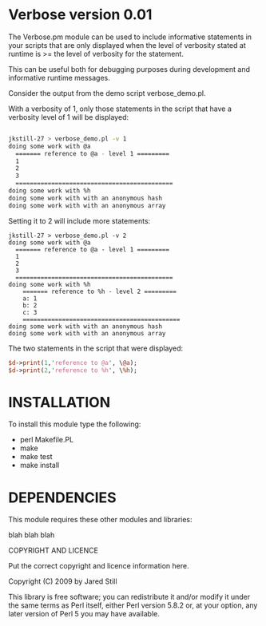 # Verbose version 0.01

The Verbose.pm module can be used to include informative statements
in your scripts that are only displayed when the level of verbosity
stated at runtime is >= the level of verbosity for the statement.

This can be useful both for debugging purposes during development
and informative runtime messages.

Consider the output from the demo script verbose_demo.pl.

With a verbosity of 1, only those statements in the script
that have a verbosity level of 1 will be displayed:

```bash

jkstill-27 > verbose_demo.pl -v 1
doing some work with @a
  ======= reference to @a - level 1 =========
  1
  2
  3
  ============================================
doing some work with %h
doing some work with with an anonymous hash
doing some work with with an anonymous array
```

Setting it to 2 will include more statements:

```
jkstill-27 > verbose_demo.pl -v 2
doing some work with @a
  ======= reference to @a - level 1 =========
  1
  2
  3
  ============================================
doing some work with %h
    ======= reference to %h - level 2 =========
    a: 1
    b: 2
    c: 3
    ============================================
doing some work with with an anonymous hash
doing some work with with an anonymous array
```

The two statements in the script that were displayed:

```perl
$d->print(1,'reference to @a', \@a);
$d->print(2,'reference to %h', \%h);
```


# INSTALLATION

To install this module type the following:

- perl Makefile.PL
- make
- make test
- make install

# DEPENDENCIES

This module requires these other modules and libraries:

  blah blah blah

COPYRIGHT AND LICENCE

Put the correct copyright and licence information here.

Copyright (C) 2009 by Jared Still

This library is free software; you can redistribute it and/or modify
it under the same terms as Perl itself, either Perl version 5.8.2 or,
at your option, any later version of Perl 5 you may have available.



